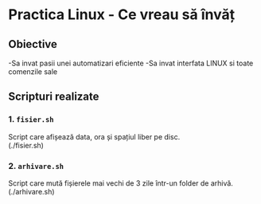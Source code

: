 # Practica Linux - Ce vreau să învăț

## Obiective
-Sa invat pasii unei automatizari eficiente
-Sa invat interfata LINUX si toate comenzile sale

## Scripturi realizate

### 1. `fisier.sh`
Script care afișează data, ora și spațiul liber pe disc.  
(./fisier.sh)

### 2. `arhivare.sh`
Script care mută fișierele mai vechi de 3 zile într-un folder de arhivă.  
(./arhivare.sh)
